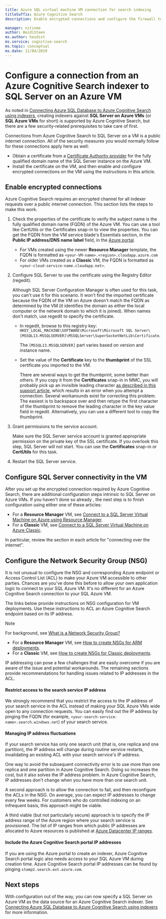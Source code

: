 ```yaml
---
title: Azure SQL virtual machine VM connection for search indexing
titleSuffix: Azure Cognitive Search
description: Enable encrypted connections and configure the firewall to allow connections to SQL Server on an Azure virtual machine (VM) from an indexer on Azure Cognitive Search.

manager: nitinme
author: HeidiSteen
ms.author: heidist
ms.service: cognitive-search
ms.topic: conceptual
ms.date: 11/04/2019
---
```


# Configure a connection from an Azure Cognitive Search indexer to SQL Server on an Azure VM

As noted in [Connecting Azure SQL Database to Azure Cognitive Search using indexers](search-howto-connecting-azure-sql-database-to-azure-search-using-indexers.md#faq), creating indexers against **SQL Server on Azure VMs** (or **SQL Azure VMs** for short) is supported by Azure Cognitive Search, but there are a few security-related prerequisites to take care of first. 

Connections from Azure Cognitive Search to SQL Server on a VM is a public internet connection. All of the security measures you would normally follow for these connections apply here as well:

+ Obtain a certificate from a [Certificate Authority provider](https://en.wikipedia.org/wiki/Certificate_authority#Providers) for the fully qualified domain name of the SQL Server instance on the Azure VM.
+ Install the certificate on the VM, and then enable and configure encrypted connections on the VM using the instructions in this article.

## Enable encrypted connections
Azure Cognitive Search requires an encrypted channel for all indexer requests over a public internet connection. This section lists the steps to make this work.

1. Check the properties of the certificate to verify the subject name is the fully qualified domain name (FQDN) of the Azure VM. You can use a tool like CertUtils or the Certificates snap-in to view the properties. You can get the FQDN from the VM service blade's Essentials section, in the **Public IP address/DNS name label** field, in the [Azure portal](https://portal.azure.com/).
   
   * For VMs created using the newer **Resource Manager** template, the FQDN is formatted as `<your-VM-name>.<region>.cloudapp.azure.com`
   * For older VMs created as a **Classic** VM, the FQDN is formatted as `<your-cloud-service-name.cloudapp.net>`.

2. Configure SQL Server to use the certificate using the Registry Editor (regedit). 
   
    Although SQL Server Configuration Manager is often used for this task, you can't use it for this scenario. It won't find the imported certificate because the FQDN of the VM on Azure doesn't match the FQDN as determined by the VM (it identifies the domain as either the local computer or the network domain to which it is joined). When names don't match, use regedit to specify the certificate.
   
   * In regedit, browse to this registry key: `HKEY_LOCAL_MACHINE\SOFTWARE\Microsoft\Microsoft SQL Server\[MSSQL13.MSSQLSERVER]\MSSQLServer\SuperSocketNetLib\Certificate`.
     
     The `[MSSQL13.MSSQLSERVER]` part varies based on version and instance name. 
   * Set the value of the **Certificate** key to the **thumbprint** of the SSL certificate you imported to the VM.
     
     There are several ways to get the thumbprint, some better than others. If you copy it from the **Certificates** snap-in in MMC, you will probably pick up an invisible leading character [as described in this support article](https://support.microsoft.com/kb/2023869/), which results in an error when you attempt a connection. Several workarounds exist for correcting this problem. The easiest is to backspace over and then retype the first character of the thumbprint to remove the leading character in the key value field in regedit. Alternatively, you can use a different tool to copy the thumbprint.

3. Grant permissions to the service account. 
   
    Make sure the SQL Server service account is granted appropriate permission on the private key of the SSL certificate. If you overlook this step, SQL Server will not start. You can use the **Certificates** snap-in or **CertUtils** for this task.
    
4. Restart the SQL Server service.

## Configure SQL Server connectivity in the VM
After you set up the encrypted connection required by Azure Cognitive Search, there are additional configuration steps intrinsic to SQL Server on Azure VMs. If you haven't done so already , the next step is to finish configuration using either one of these articles:

* For a **Resource Manager** VM, see [Connect to a SQL Server Virtual Machine on Azure using Resource Manager](../virtual-machines/windows/sql/virtual-machines-windows-sql-connect.md). 
* For a **Classic** VM, see [Connect to a SQL Server Virtual Machine on Azure Classic](../virtual-machines/windows/classic/sql-connect.md).

In particular, review the section in each article for "connecting over the internet".

## Configure the Network Security Group (NSG)
It is not unusual to configure the NSG and corresponding Azure endpoint or Access Control List (ACL) to make your Azure VM accessible to other parties. Chances are you've done this before to allow your own application logic to connect to your SQL Azure VM. It's no different for an Azure Cognitive Search connection to your SQL Azure VM. 

The links below provide instructions on NSG configuration for VM deployments. Use these instructions to ACL an Azure Cognitive Search endpoint based on its IP address.

> [!NOTE]
> For background, see [What is a Network Security Group?](../virtual-network/security-overview.md)
> 
> 

* For a **Resource Manager** VM, see [How to create NSGs for ARM deployments](../virtual-network/tutorial-filter-network-traffic.md). 
* For a **Classic** VM, see [How to create NSGs for Classic deployments](../virtual-network/virtual-networks-create-nsg-classic-ps.md).

IP addressing can pose a few challenges that are easily overcome if you are aware of the issue and potential workarounds. The remaining sections provide recommendations for handling issues related to IP addresses in the ACL.

#### Restrict access to the search service IP address
We strongly recommend that you restrict the access to the IP address of your search service in the ACL instead of making your SQL Azure VMs wide open to any connection requests. You can easily find out the IP address by pinging the FQDN (for example, `<your-search-service-name>.search.windows.net`) of your search service.

#### Managing IP address fluctuations
If your search service has only one search unit (that is, one replica and one partition), the IP address will change during routine service restarts, invalidating an existing ACL with your search service's IP address.

One way to avoid the subsequent connectivity error is to use more than one replica and one partition in Azure Cognitive Search. Doing so increases the cost, but it also solves the IP address problem. In Azure Cognitive Search, IP addresses don't change when you have more than one search unit.

A second approach is to allow the connection to fail, and then reconfigure the ACLs in the NSG. On average, you can expect IP addresses to change every few weeks. For customers who do controlled indexing on an infrequent basis, this approach might be viable.

A third viable (but not particularly secure) approach is to specify the IP address range of the Azure region where your search service is provisioned. The list of IP ranges from which public IP addresses are allocated to Azure resources is published at [Azure Datacenter IP ranges](https://www.microsoft.com/download/details.aspx?id=41653). 

#### Include the Azure Cognitive Search portal IP addresses
If you are using the Azure portal to create an indexer, Azure Cognitive Search portal logic also needs access to your SQL Azure VM during creation time. Azure Cognitive Search portal IP addresses can be found by pinging `stamp2.search.ext.azure.com`.

## Next steps
With configuration out of the way, you can now specify a SQL Server on Azure VM as the data source for an Azure Cognitive Search indexer. See [Connecting Azure SQL Database to Azure Cognitive Search using indexers](search-howto-connecting-azure-sql-database-to-azure-search-using-indexers.md) for more information.

